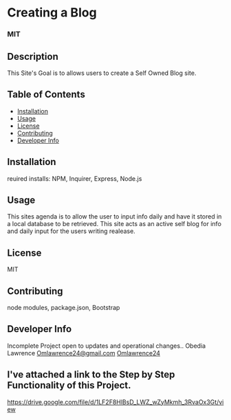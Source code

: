 


  # Creating a Blog 
  ### MIT
  
  ## Description
  This Site's Goal is to allows users to create a Self Owned Blog site.
  
  ## Table of Contents
 * [Installation](#installation)
 * [Usage](#usage)
 * [License](#license)
 * [Contributing](#contributing)
 * [Developer Info](#DeveloperInfo)

  ## Installation 
  reuired installs: NPM, Inquirer, Express, Node.js
  
  ## Usage
 This sites agenda is to allow the user to input info daily and have it stored in a local database to be 
 retrieved. This site acts as an active self blog for info and daily input for the users writing realease.
 
  ## License
  MIT

  ## Contributing
  node modules, package.json, Bootstrap

  ## Developer Info
  Incomplete Project open to updates and operational changes..
  Obedia Lawrence 
  Omlawrence24@gmail.com 
  [Omlawrence24](https://github.com/Omlawrence24)  


  ## I've attached a link to the Step by Step Functionality of this Project.
  https://drive.google.com/file/d/1LF2F8HlBsD_LWZ_wZyMkmh_3RvaOx3Gt/view

